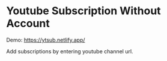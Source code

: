 # Youtube Subscription Without Account

Demo: https://ytsub.netlify.app/

Add subscriptions by entering youtube channel url.
